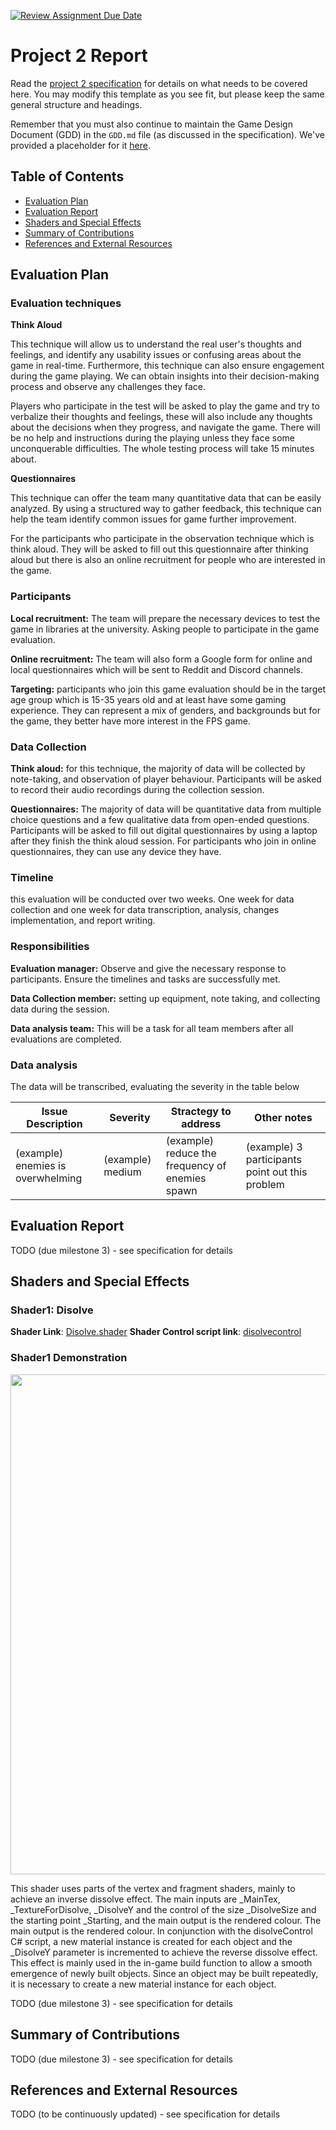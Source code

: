 [![Review Assignment Due Date](https://classroom.github.com/assets/deadline-readme-button-24ddc0f5d75046c5622901739e7c5dd533143b0c8e959d652212380cedb1ea36.svg)](https://classroom.github.com/a/CibnTZFQ)

# Project 2 Report

Read the [project 2
specification](https://github.com/COMP30019/Project-2-Specification) for
details on what needs to be covered here. You may modify this template as you see fit, but please
keep the same general structure and headings.

Remember that you must also continue to maintain the Game Design Document (GDD)
in the `GDD.md` file (as discussed in the specification). We've provided a
placeholder for it [here](GDD.md).

## Table of Contents

* [Evaluation Plan](#evaluation-plan)
* [Evaluation Report](#evaluation-report)
* [Shaders and Special Effects](#shaders-and-special-effects)
* [Summary of Contributions](#summary-of-contributions)
* [References and External Resources](#references-and-external-resources)


## Evaluation Plan

### **Evaluation techniques**

**Think Aloud**

This technique will allow us to understand the real user's thoughts and
feelings, and identify any usability issues or confusing areas about the
game in real-time. Furthermore, this technique can also ensure
engagement during the game playing. We can obtain insights into their
decision-making process and observe any challenges they face.

Players who participate in the test will be asked to play the game and
try to verbalize their thoughts and feelings, these will also include
any thoughts about the decisions when they progress, and navigate the
game. There will be no help and instructions during the playing unless
they face some unconquerable difficulties. The whole testing process
will take 15 minutes about.

**Questionnaires**

This technique can offer the team many quantitative data that can be
easily analyzed. By using a structured way to gather feedback, this
technique can help the team identify common issues for game further
improvement.

For the participants who participate in the observation technique which
is think aloud. They will be asked to fill out this questionnaire after
thinking aloud but there is also an online recruitment for people who
are interested in the game.

### **Participants**

**Local recruitment:** The team will prepare the necessary devices to
test the game in libraries at the university. Asking people to
participate in the game evaluation.

**Online recruitment:** The team will also form a Google form for online
and local questionnaires which will be sent to Reddit and Discord
channels.

**Targeting:** participants who join this game evaluation should be in
the target age group which is 15-35 years old and at least have some
gaming experience. They can represent a mix of genders, and backgrounds
but for the game, they better have more interest in the FPS game.

### **Data Collection**

**Think aloud:** for this technique, the majority of data will be
collected by note-taking, and observation of player behaviour.
Participants will be asked to record their audio recordings during the
collection session.

**Questionnaires:** The majority of data will be quantitative data from
multiple choice questions and a few qualitative data from open-ended
questions. Participants will be asked to fill out digital questionnaires
by using a laptop after they finish the think aloud session. For
participants who join in online questionnaires, they can use any device
they have.

### **Timeline**

this evaluation will be conducted over two weeks. One week for data
collection and one week for data transcription, analysis, changes
implementation, and report writing.

### **Responsibilities**

**Evaluation manager:** Observe and give the necessary response to
participants. Ensure the timelines and tasks are successfully met.

**Data Collection member:** setting up equipment, note taking, and
collecting data during the session.

**Data analysis team:** This will be a task for all team members after
all evaluations are completed.

### **Data analysis**

The data will be transcribed, evaluating the severity in the table below



| Issue Description | Severity | Stractegy to address | Other notes |
| -------- | -------- | -------- | -------- |
| (example) enemies is overwhelming     | (example) medium     | (example) reduce the frequency of enemies spawn    | (example) 3 participants point out this problem    |

## Evaluation Report

TODO (due milestone 3) - see specification for details

## Shaders and Special Effects
### **Shader1: Disolve**
**Shader Link**: [Disolve.shader](https://github.com/COMP30019/project-2-synergy/blob/b471778edd2d88bfdd95a7d0e26a464e071cc1f1/Assets/Custom%20Shaders/Disolve.shader)
 **Shader Control script link**: [disolvecontrol](https://github.com/COMP30019/project-2-synergy/blob/b471778edd2d88bfdd95a7d0e26a464e071cc1f1/Assets/Scripts/disolveControl.cs)
### **Shader1 Demonstration**
<img src="Images/DemoShader1.gif" width="800">

This shader uses parts of the vertex and fragment shaders, mainly to achieve an inverse dissolve effect. The main inputs are _MainTex, _TextureForDisolve, _DisolveY and the control of the size _DisolveSize and the starting point _Starting, and the main output is the rendered colour. The main output is the rendered colour. In conjunction with the disolveControl C# script, a new material instance is created for each object and the _DisolveY parameter is incremented to achieve the reverse dissolve effect. This effect is mainly used in the in-game build function to allow a smooth emergence of newly built objects. Since an object may be built repeatedly, it is necessary to create a new material instance for each object.

TODO (due milestone 3) - see specification for details

## Summary of Contributions

TODO (due milestone 3) - see specification for details

## References and External Resources

TODO (to be continuously updated) - see specification for details
